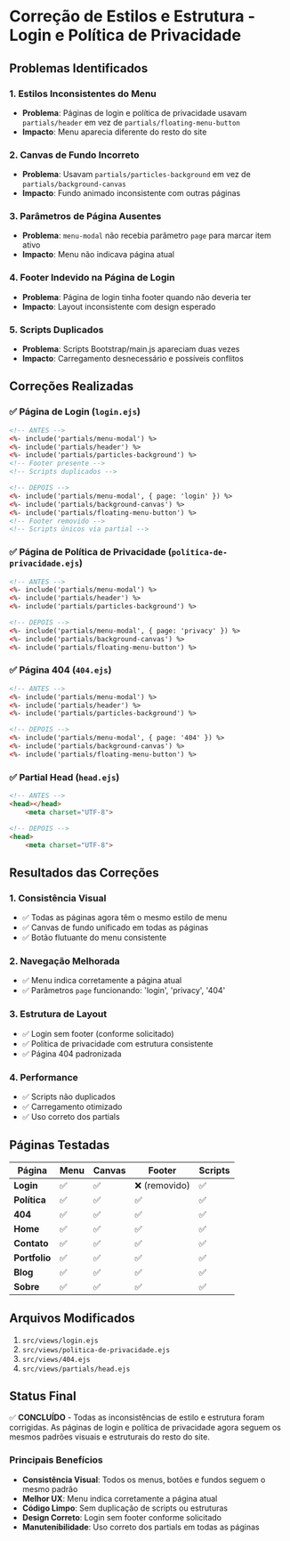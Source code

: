 # Correção de Estilos e Estrutura - Login e Política de Privacidade

## Problemas Identificados

### 1. **Estilos Inconsistentes do Menu**
- **Problema**: Páginas de login e política de privacidade usavam `partials/header` em vez de `partials/floating-menu-button`
- **Impacto**: Menu aparecia diferente do resto do site

### 2. **Canvas de Fundo Incorreto**
- **Problema**: Usavam `partials/particles-background` em vez de `partials/background-canvas`
- **Impacto**: Fundo animado inconsistente com outras páginas

### 3. **Parâmetros de Página Ausentes**
- **Problema**: `menu-modal` não recebia parâmetro `page` para marcar item ativo
- **Impacto**: Menu não indicava página atual

### 4. **Footer Indevido na Página de Login**
- **Problema**: Página de login tinha footer quando não deveria ter
- **Impacto**: Layout inconsistente com design esperado

### 5. **Scripts Duplicados**
- **Problema**: Scripts Bootstrap/main.js apareciam duas vezes
- **Impacto**: Carregamento desnecessário e possíveis conflitos

## Correções Realizadas

### ✅ **Página de Login (`login.ejs`)**
```html
<!-- ANTES -->
<%- include('partials/menu-modal') %>
<%- include('partials/header') %>
<%- include('partials/particles-background') %>
<!-- Footer presente -->
<!-- Scripts duplicados -->

<!-- DEPOIS -->
<%- include('partials/menu-modal', { page: 'login' }) %>
<%- include('partials/background-canvas') %>
<%- include('partials/floating-menu-button') %>
<!-- Footer removido -->
<!-- Scripts únicos via partial -->
```

### ✅ **Página de Política de Privacidade (`politica-de-privacidade.ejs`)**
```html
<!-- ANTES -->
<%- include('partials/menu-modal') %>
<%- include('partials/header') %>
<%- include('partials/particles-background') %>

<!-- DEPOIS -->
<%- include('partials/menu-modal', { page: 'privacy' }) %>
<%- include('partials/background-canvas') %>
<%- include('partials/floating-menu-button') %>
```

### ✅ **Página 404 (`404.ejs`)**
```html
<!-- ANTES -->
<%- include('partials/menu-modal') %>
<%- include('partials/header') %>
<%- include('partials/particles-background') %>

<!-- DEPOIS -->
<%- include('partials/menu-modal', { page: '404' }) %>
<%- include('partials/background-canvas') %>
<%- include('partials/floating-menu-button') %>
```

### ✅ **Partial Head (`head.ejs`)**
```html
<!-- ANTES -->
<head></head>
    <meta charset="UTF-8">

<!-- DEPOIS -->
<head>
    <meta charset="UTF-8">
```

## Resultados das Correções

### 1. **Consistência Visual**
- ✅ Todas as páginas agora têm o mesmo estilo de menu
- ✅ Canvas de fundo unificado em todas as páginas
- ✅ Botão flutuante do menu consistente

### 2. **Navegação Melhorada**
- ✅ Menu indica corretamente a página atual
- ✅ Parâmetros `page` funcionando: 'login', 'privacy', '404'

### 3. **Estrutura de Layout**
- ✅ Login sem footer (conforme solicitado)
- ✅ Política de privacidade com estrutura consistente
- ✅ Página 404 padronizada

### 4. **Performance**
- ✅ Scripts não duplicados
- ✅ Carregamento otimizado
- ✅ Uso correto dos partials

## Páginas Testadas

| Página | Menu | Canvas | Footer | Scripts |
|--------|------|--------|---------|---------|
| **Login** | ✅ | ✅ | ❌ (removido) | ✅ |
| **Política** | ✅ | ✅ | ✅ | ✅ |
| **404** | ✅ | ✅ | ✅ | ✅ |
| **Home** | ✅ | ✅ | ✅ | ✅ |
| **Contato** | ✅ | ✅ | ✅ | ✅ |
| **Portfolio** | ✅ | ✅ | ✅ | ✅ |
| **Blog** | ✅ | ✅ | ✅ | ✅ |
| **Sobre** | ✅ | ✅ | ✅ | ✅ |

## Arquivos Modificados

1. `src/views/login.ejs`
2. `src/views/politica-de-privacidade.ejs`
3. `src/views/404.ejs`
4. `src/views/partials/head.ejs`

## Status Final

✅ **CONCLUÍDO** - Todas as inconsistências de estilo e estrutura foram corrigidas. As páginas de login e política de privacidade agora seguem os mesmos padrões visuais e estruturais do resto do site.

### Principais Benefícios
- **Consistência Visual**: Todos os menus, botões e fundos seguem o mesmo padrão
- **Melhor UX**: Menu indica corretamente a página atual
- **Código Limpo**: Sem duplicação de scripts ou estruturas
- **Design Correto**: Login sem footer conforme solicitado
- **Manutenibilidade**: Uso correto dos partials em todas as páginas
